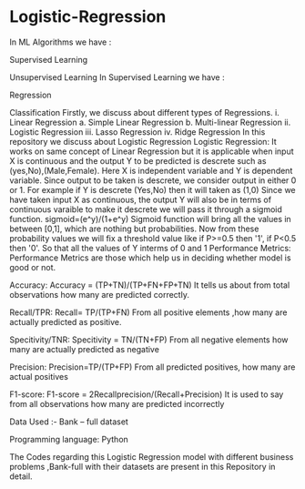 # Logistic-Regression

In ML Algorithms we have :

Supervised Learning

Unsupervised Learning In Supervised Learning we have :

Regression

Classification Firstly, we discuss about different types of Regressions. i. Linear Regression a. Simple Linear Regression b. Multi-linear Regression ii. Logistic Regression iii. Lasso Regression iv. Ridge Regression In this repository we discuss about Logistic Regression Logistic Regression: It works on same concept of Linear Regression but it is applicable when input X is continuous and the output Y to be predicted is descrete such as (yes,No),(Male,Female). Here X is independent variable and Y is dependent variable. Since output to be taken is descrete, we consider output in either 0 or 1. For example if Y is descrete (Yes,No) then it will taken as (1,0) Since we have taken input X as continuous, the output Y will also be in terms of continuous varaible to make it descrete we will pass it through a sigmoid function. sigmoid=(e^y)/(1+e^y) Sigmoid function will bring all the values in between [0,1], which are nothing but probabilities. Now from these probability values we will fix a threshold value like if P>=0.5 then '1', if P<0.5 then '0'. So that all the values of Y interms of 0 and 1 Performance Metrics: Performance Metrics are those which help us in deciding whether model is good or not.

Accuracy: Accuracy = (TP+TN)/(TP+FN+FP+TN) It tells us about from total observations how many are predicted correctly.

Recall/TPR: Recall= TP/(TP+FN) From all positive elements ,how many are actually predicted as positive.

Specitivity/TNR: Specitivity = TN/(TN+FP) From all negative elements how many are actually predicted as negative

Precision: Precision=TP/(TP+FP) From all predicted positives, how many are actual positives

F1-score: F1-score = 2Recallprecision/(Recall+Precision) It is used to say from all observations how many are predicted incorrectly

Data Used :- Bank – full dataset

Programming language: Python

The Codes regarding this Logistic Regression model with different business problems ,Bank-full with their datasets are present in this Repository in detail.
